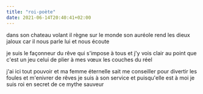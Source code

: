 ```yaml
---
title: "roi-poète"
date: 2021-06-14T20:40:41+02:00
---
```


dans son chateau volant il règne sur le monde
son auréole rend les dieux jaloux
car il nous parle lui
et nous écoute

je suis le façonneur du rêve qui s'impose à tous
et j'y vois clair au point que c'est un jeu
celui de plier à mes vœux
les couches du réel

j'ai ici tout pouvoir et ma femme éternelle sait me conseiller
pour divertir les foules et m'enivrer de rêves
je suis à son service et puisqu'elle est à moi
je suis roi en secret de ce mythe sauveur
